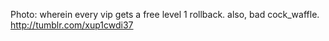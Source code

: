 Photo: wherein every vip gets a free level 1 rollback. also, bad cock_waffle. http://tumblr.com/xup1cwdi37